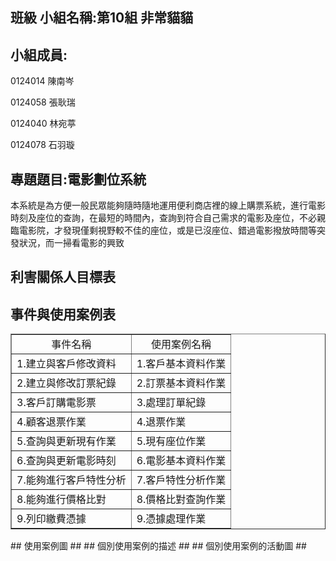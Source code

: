 ## 班級 小組名稱:第10組  非常貓貓 

## 小組成員:

0124014 陳南岑

0124058 張耿瑞

0124040 林宛葶

0124078 石羽璇

## 專題題目:電影劃位系統

本系統是為方便一般民眾能夠隨時隨地運用便利商店裡的線上購票系統，進行電影時刻及座位的查詢，在最短的時間內，查詢到符合自己需求的電影及座位，不必親臨電影院，才發現僅剩視野較不佳的座位，或是已沒座位、錯過電影撥放時間等突發狀況，而一掃看電影的興致

## 利害關係人目標表 ##
## 事件與使用案例表 ##
<table border=1>
<tr>
<td><center>事件名稱</center></td>
<td><center>使用案例名稱</center></td>
</tr>
<tr>
<td>1.建立與客戶修改資料</td>
<td>1.客戶基本資料作業</td>
</tr>
<tr>
<td>2.建立與修改訂票紀錄</td>
<td>2.訂票基本資料作業</td>
</tr>
<tr>
<td>3.客戶訂購電影票</td>
<td>3.處理訂單紀錄</td>
</tr>
<tr>
<td>4.顧客退票作業</td>
<td>4.退票作業</td>
</tr>
<tr>
<td>5.查詢與更新現有作業</td>
<td>5.現有座位作業</td>
</tr>
<tr>
<td>6.查詢與更新電影時刻</td>
<td>6.電影基本資料作業</td>
</tr>
<tr>
<td>7.能夠進行客戶特性分析</td>
<td>7.客戶特性分析作業</td>
</tr>
<tr>
<td>8.能夠進行價格比對</td>
<td>8.價格比對查詢作業</td>
</tr>
<tr>
<td>9.列印繳費憑據</td>
<td>9.憑據處理作業</td>
</tr>
</table>
## 使用案例圖 ##
## 個別使用案例的描述 ##
## 個別使用案例的活動圖 ##